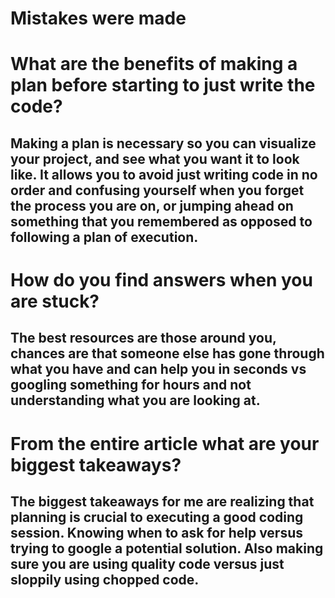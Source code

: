 # Mistakes were made

# What are the benefits of making a plan before starting to just write the code?

## Making a plan is necessary so you can visualize your project, and see what you want it to look like. It allows you to avoid just writing code in no order and confusing yourself when you forget the process you are on, or jumping ahead on something that you remembered as opposed to following a plan of execution.

# How do you find answers when you are stuck?

## The best resources are those around you, chances are that someone else has gone through what you have and can help you in seconds vs googling something for hours and not understanding what you are looking at.

# From the entire article what are your biggest takeaways?

## The biggest takeaways for me are realizing that planning is crucial to executing a good coding session. Knowing when to ask for help versus trying to google a potential solution. Also making sure you are using quality code versus just sloppily using chopped code.
